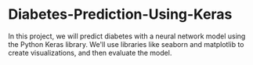 # Diabetes-Prediction-Using-Keras
In this project, we will predict diabetes with a neural network model using the Python Keras library. We'll use libraries like seaborn and matplotlib to create visualizations, and then evaluate the model.  
 

